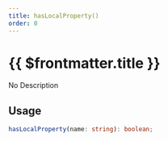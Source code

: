 ```yaml
---
title: hasLocalProperty()
order: 0
---
```


# {{ $frontmatter.title }}

No Description

## Usage

```ts
hasLocalProperty(name: string): boolean;
```
